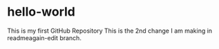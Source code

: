 # hello-world
This is my first GitHub Repository
This is the 2nd change I am making in readmeagain-edit branch.
